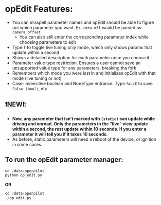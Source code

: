 # opEdit Features:
- You can misspell parameter names and opEdit should be able to figure out which parameter you want. Ex. `cmra off` would be parsed as: `camera_offset`
  - You can also still enter the corresponding parameter index while choosing parameters to edit
- Type `l` to toggle live tuning only mode, which only shows params that update within a second
- Shows a detailed description for each parameter once you choose it
- Parameter value type restriction. Ensures a user cannot save an unsupported value type for any parameters, breaking the fork
- Remembers which mode you were last in and initializes opEdit with that mode (live tuning or not)
- Case-insensitive boolean and NoneType entrance. Type `faLsE` to save `False (bool)`, etc

## ❗NEW❗:
- **Now, any parameter that isn't marked with `(static)` can update while driving and onroad. Only the parameters in the "live" view update within a second, the rest update within 10 seconds. If you enter a parameter it will tell you if it takes 10 seconds.**
- As before, static parameters will need a reboot of the device, or ignition in some cases.

## To run the opEdit parameter manager:
```python
cd /data/openpilot
python op_edit.py
```

**OR**

```python
cd /data/openpilot
./op_edit.py
```
